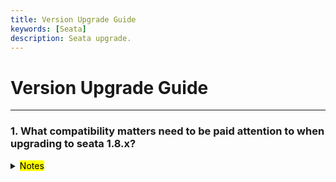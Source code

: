 ```yaml
---
title: Version Upgrade Guide
keywords: [Seata]
description: Seata upgrade.
---
```


# Version Upgrade Guide

------

<h3>1. What compatibility matters need to be paid attention to when upgrading to seata 1.8.x? </h3>
<details>
   <summary><mark>Notes</mark></summary>
   If you upgrade from 1.8.x to 2.0.x, if you configure the Undolog or communication codec to FST, you need to change the serialization mode to something other than FST on the client before you can upgrade it on the server.
</details>
